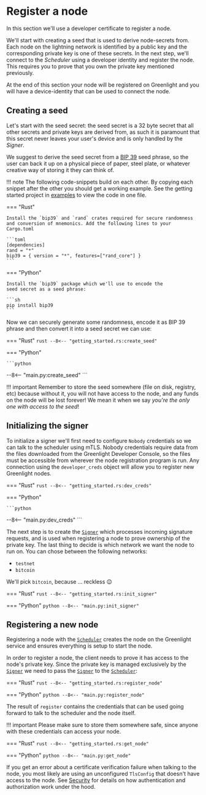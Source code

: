 # Register a node

In this section we'll use a developer certificate to register a node.

We'll start with creating a seed that is used to derive node-secrets from. Each
node on the lightning network is identified by a public key and the
corresponding private key is one of these secrets. In the next step, we'll
connect to the _Scheduler_ using a developer identity and register the node.
This requires you to prove that you own the private key mentioned previously.

At the end of this section your node will be registered on Greenlight and you
will have a device-identity that can be used to connect the node.

## Creating a seed

Let's start with the seed secret: the seed secret
is a 32 byte secret that all other secrets and private keys are
derived from, as such it is paramount that this secret never leaves
your user's device and is only handled by the _Signer_.

We suggest to derive the seed secret from a [BIP 39][bip39] seed phrase, so the user
can back it up on a physical piece of paper, steel plate, or whatever
creative way of storing it they can think of.

!!! note
	The following code-snippets build on each other. By copying each snippet
	after the other you should get a working example. See the getting started project in [examples](https://github.com/Blockstream/greenlight/tree/main/examples/rust) to view the code in one file.

=== "Rust"
	
	Install the `bip39` and `rand` crates required for secure randomness and conversion of mnemonics. Add the following lines to your Cargo.toml
	
	```toml
	[dependencies]
	rand = "*"
	bip39 = { version = "*", features=["rand_core"] }
	```

=== "Python"

	Install the `bip39` package which we'll use to encode the
	seed secret as a seed phrase:
	
	```sh
	pip install bip39
	```

Now we can securely generate some randomness, encode it as BIP 39
phrase and then convert it into a seed secret we can use:

=== "Rust"
	```rust
--8<-- "getting_started.rs:create_seed"
	```

=== "Python"

	```python
--8<-- "main.py:create_seed"
	```

!!! important
	Remember to store the seed somewhere (file on disk, registry, etc)
	because without it, you will not have access to the node, and any
	funds on the node will be lost forever! We mean it when we say _you're
	the only one with access to the seed_!

## Initializing the signer

To initialize a signer we'll first need to configure `Nobody` credentials so we can talk to the scheduler using mTLS. Nobody credentials require data from the files downloaded from the Greenlight Developer Console, so the files must be accessible from wherever the node registration program is run. Any connection using the
`developer_creds` object will allow you to register new Greenlight
nodes.

=== "Rust"
	```rust
--8<-- "getting_started.rs:dev_creds"
	```
	
=== "Python"

	```python
--8<-- "main.py:dev_creds"
	```
	

The next step is to create the [`Signer`][signer] which processes incoming signature
requests, and is used when registering a node to prove ownership of
the private key. The last thing to decide is which network we want the
node to run on. You can chose between the following networks:

 - `testnet`
 - `bitcoin`

We'll pick `bitcoin`, because ... reckless 😉

=== "Rust"
	```rust
--8<-- "getting_started.rs:init_signer"
	```

=== "Python"
	```python
--8<-- "main.py:init_signer"
	```
	
[bip39]: https://github.com/bitcoin/bips/blob/master/bip-0039.mediawiki


## Registering a new node

Registering a node with the [`Scheduler`][scheduler] creates the node on the
Greenlight service and ensures everything is setup to start the node.

In order to register a node, the client needs to prove it has access to the
node's private key. Since the private key is managed exclusively by the
[`Signer`][signer] we need to pass the [`Signer`][signer] to the
[`Scheduler`][scheduler]:

=== "Rust"
	```rust
--8<-- "getting_started.rs:register_node"
	```

=== "Python"
	```python
--8<-- "main.py:register_node"
	```

The result of `register` contains the credentials that can be used
going forward to talk to the scheduler and the node itself. 

!!! important 
	Please make sure to store them somewhere safe, since anyone with 
	these credentials can access your node.

=== "Rust"
	```rust
--8<-- "getting_started.rs:get_node"
	```

=== "Python"
	```python
--8<-- "main.py:get_node"
	```

If you get an error about a certificate verification failure when
talking to the node, you most likely are using an unconfigured
`TlsConfig` that doesn't have access to the node. See
[Security][security] for details on how authentication and
authorization work under the hood.


[security]: ../reference/security.md
[signer]: ./index.md#signer
[scheduler]: ./index.md#scheduler
[auth]: ./index.md#authentication
[certs]: ./certs.md
